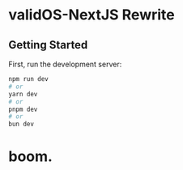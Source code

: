 # validOS-NextJS Rewrite

## Getting Started

First, run the development server:

```bash
npm run dev
# or
yarn dev
# or
pnpm dev
# or
bun dev
```

# boom.